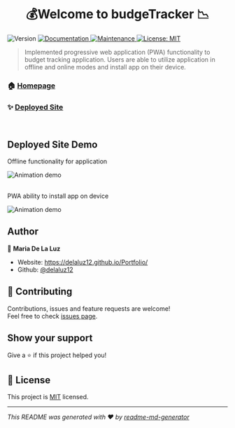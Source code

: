 <h1 align="center">💰Welcome to budgeTracker 📉 </h1>
<p>
  <img alt="Version" src="https://img.shields.io/badge/version-1.0.0-blue.svg?cacheSeconds=2592000" />
  <a href="https://github.com/delaluz12/budgeTracker#readme" target="_blank">
    <img alt="Documentation" src="https://img.shields.io/badge/documentation-yes-brightgreen.svg" />
  </a>
  <a href="https://github.com/delaluz12/budgeTracker/graphs/commit-activity" target="_blank">
    <img alt="Maintenance" src="https://img.shields.io/badge/Maintained%3F-yes-green.svg" />
  </a>
  <a href="https://github.com/delaluz12/budgeTracker/blob/master/LICENSE" target="_blank">
    <img alt="License: MIT" src="https://img.shields.io/github/license/delaluz12/budgetracker" />
  </a>
</p>

> Implemented progressive web application (PWA) functionality to budget tracking application. Users are able to utilize application in offline and online modes and install app on their device. 

### 🏠 [Homepage](https://github.com/delaluz12/budgeTracker#readme)

### ✨ [Deployed Site](https://budgetrackerpwa.herokuapp.com/)
<br>

## Deployed Site Demo
Offline functionality for application

![Animation demo](./assets/demo.gif)

<br>
PWA ability to install app on device

![Animation demo](./assets/demo2.gif)


## Author

👤 **Maria De La Luz**

* Website: https://delaluz12.github.io/Portfolio/
* Github: [@delaluz12](https://github.com/delaluz12)

## 🤝 Contributing

Contributions, issues and feature requests are welcome!<br />Feel free to check [issues page](https://github.com/delaluz12/budgeTracker/issues). 

## Show your support

Give a ⭐️ if this project helped you!

## 📝 License

This project is [MIT](https://github.com/delaluz12/budgeTracker/blob/master/LICENSE) licensed.

***
_This README was generated with ❤️ by [readme-md-generator](https://github.com/kefranabg/readme-md-generator)_